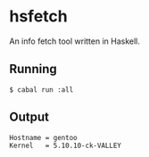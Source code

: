 # hsfetch
An info fetch tool written in Haskell.

## Running

`$ cabal run :all`

## Output

```
Hostname = gentoo
Kernel   = 5.10.10-ck-VALLEY
```
